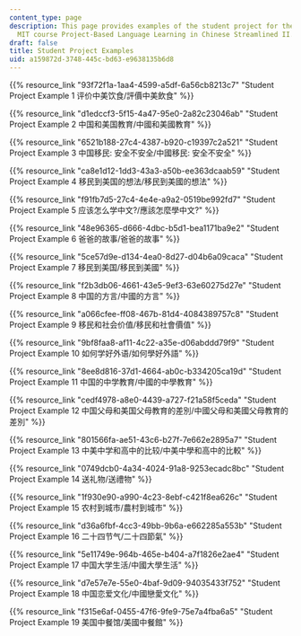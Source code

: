 ```yaml
---
content_type: page
description: This page provides examples of the student project for the spring 2024
  MIT course Project-Based Language Learning in Chinese Streamlined II.
draft: false
title: Student Project Examples
uid: a159872d-3748-445c-bd63-e9638135b6d8
---
```

{{% resource_link "93f72f1a-1aa4-4599-a5df-6a56cb8213c7" "Student Project Example 1 评价中美饮食/評價中美飲食" %}}

{{% resource_link "d1edccf3-5f15-4a47-95e0-2a82c23046ab" "Student Project Example 2 中国和美国教育/中國和美國教育" %}}

{{% resource_link "6521b188-27c4-4387-b920-c19397c2a521" "Student Project Example 3 中国移民: 安全不安全/中國移民: 安全不安全" %}} 

{{% resource_link "ca8e1d12-1dd3-43a3-a50b-ee363dcaab59" "Student Project Example 4 移民到美国的想法/移民到美國的想法" %}} 

{{% resource_link "f91fb7d5-27c4-4e4e-a9a2-0519be992fd7" "Student Project Example 5 应该怎么学中文?/應該怎麼學中文?" %}} 

{{% resource_link "48e96365-d666-4dbc-b5d1-bea1171ba9e2" "Student Project Example 6 爸爸的故事/爸爸的故事" %}} 

{{% resource_link "5ce57d9e-d134-4ea0-8d27-d04b6a09caca" "Student Project Example 7 移民到美国/移民到美國" %}}

{{% resource_link "f2b3db06-4661-43e5-9ef3-63e60275d27e" "Student Project Example 8 中国的方言/中國的方言" %}}

{{% resource_link "a066cfee-ff08-467b-81d4-4084389757c8" "Student Project Example 9 移民和社会价值/移民和社會價值" %}}

{{% resource_link "9bf8faa8-af11-4c22-a35e-d06abddd79f9" "Student Project Example 10 如何学好外语/如何學好外語" %}}

{{% resource_link "8ee8d816-37d1-4664-ab0c-b334205ca19d" "Student Project Example 11 中国的中学教育/中國的中學教育" %}}

{{% resource_link "cedf4978-a8e0-4439-a727-f21a58f5ceda" "Student Project Example 12 中国父母和美国父母教育的差別/中國父母和美國父母教育的差別" %}}

{{% resource_link "801566fa-ae51-43c6-b27f-7e662e2895a7" "Student Project Example 13 中美中学和高中的比较/中美中學和高中的比較" %}}

{{% resource_link "0749dcb0-4a34-4024-91a8-9253ecadc8bc" "Student Project Example 14 送礼物/送禮物" %}}

{{% resource_link "1f930e90-a990-4c23-8ebf-c421f8ea626c" "Student Project Example 15 农村到城市/農村到城市" %}}

{{% resource_link "d36a6fbf-4cc3-49bb-9b6a-e662285a553b" "Student Project Example 16 二十四节气/二十四節氣" %}}

{{% resource_link "5e11749e-964b-465e-b404-a7f1826e2ae4" "Student Project Example 17 中国大学生活/中國大學生活" %}}

{{% resource_link "d7e57e7e-55e0-4baf-9d09-94035433f752" "Student Project Example 18 中国恋爱文化/中國戀愛文化" %}}

{{% resource_link "f315e6af-0455-47f6-9fe9-75e7a4fba6a5" "Student Project Example 19 美国中餐馆/美國中餐館" %}}